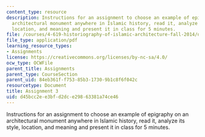 ```yaml
---
content_type: resource
description: Instructions for an assignment to choose an example of epigraphy on an
  architectural monument anywhere in Islamic history, read it, analyze its style,
  location, and meaning and present it in class for 5 minutes.
file: /courses/4-619-historiography-of-islamic-architecture-fall-2014/d45bcc2ee3bfd2dce29863381a74ce46_MIT4_619F14_assignment3.pdf
file_type: application/pdf
learning_resource_types:
- Assignments
license: https://creativecommons.org/licenses/by-nc-sa/4.0/
ocw_type: OCWFile
parent_title: Assignments
parent_type: CourseSection
parent_uid: 84eb361f-f753-85b3-1730-9b1c8f6f042c
resourcetype: Document
title: Assignment 3
uid: d45bcc2e-e3bf-d2dc-e298-63381a74ce46
---
```

Instructions for an assignment to choose an example of epigraphy on an architectural monument anywhere in Islamic history, read it, analyze its style, location, and meaning and present it in class for 5 minutes.